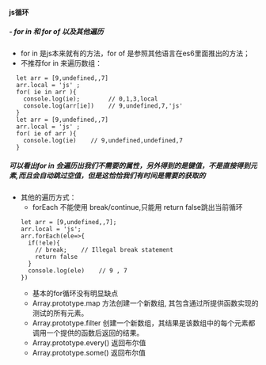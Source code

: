 #### js循环
#####   - for in 和 for of 以及其他遍历

- for in 是js本来就有的方法，for of 是参照其他语言在es6里面推出的方法；
- 不推荐for in 来遍历数组：
~~~
  let arr = [9,undefined,,7]
  arr.local = 'js' ;
  for( ie in arr ){
    console.log(ie);        // 0,1,3,local
    console.log(arr[ie])    // 9,undefined,7,'js'
  }
  let arr = [9,undefined,,7]
  arr.local = 'js' ;
  for( ie of arr ){
    console.log(ie)    // 9,undefined,undefined,7
  }
~~~ 
##### 可以看出for in 会遍历出我们不需要的属性，另外得到的是键值，不是直接得到元素,而且会自动跳过空值，但是这恰恰我们有时间是需要的获取的
- 其他的遍历方式：
  + forEach 不能使用 break/continue,只能用 return false跳出当前循环
  ~~~
  let arr = [9,undefined,,7];
  arr.local = 'js';
  arr.forEach(ele=>{
    if(!ele){
      // break;    // Illegal break statement
      return false 
    }
    console.log(ele)    // 9 , 7
  })
  ~~~
  + 基本的for循环没有明显缺点
  + Array.prototype.map 方法创建一个新数组, 其包含通过所提供函数实现的测试的所有元素。
  + Array.prototype.filter 创建一个新数组，其结果是该数组中的每个元素都调用一个提供的函数后返回的结果。
  + Array.prototype.every() 返回布尔值
  + Array.prototype.some() 返回布尔值 
  
  


